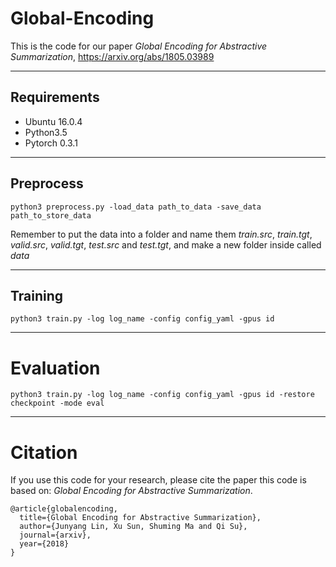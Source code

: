 # Global-Encoding
This is the code for our paper *Global Encoding for Abstractive Summarization*, https://arxiv.org/abs/1805.03989

***********************************************************

## Requirements
* Ubuntu 16.0.4
* Python3.5
* Pytorch 0.3.1

**************************************************************

## Preprocess
```
python3 preprocess.py -load_data path_to_data -save_data path_to_store_data 
```
Remember to put the data into a folder and name them *train.src*, *train.tgt*, *valid.src*, *valid.tgt*, *test.src* and *test.tgt*, and make a new folder inside called *data*

***************************************************************

## Training
```
python3 train.py -log log_name -config config_yaml -gpus id
```

****************************************************************

# Evaluation
```
python3 train.py -log log_name -config config_yaml -gpus id -restore checkpoint -mode eval
```

*******************************************************************

# Citation
If you use this code for your research, please cite the paper this code is based on: *Global Encoding for Abstractive Summarization*.
```
@article{globalencoding,
  title={Global Encoding for Abstractive Summarization},
  author={Junyang Lin, Xu Sun, Shuming Ma and Qi Su},
  journal={arxiv},
  year={2018}
}
```

